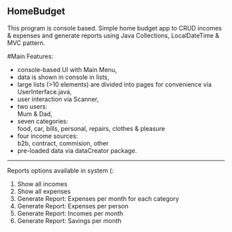 ## HomeBudget  

This program is console based. 
Simple home budget app to CRUD incomes & expenses and generate reports using Java Collections, LocalDateTime & MVC pattern.

#Main Features:
- console-based UI with Main Menu,
- data is shown in console in lists, 
- large lists (>10 elements) are divided into pages for convenience via UserInterface.java,
- user interaction via Scanner,
- two users:  
    Mum & Dad,
- seven categories:  
    food, car, bills, personal, repairs, clothes & pleasure
- four income sources:    
    b2b, contract, commision, other
- pre-loaded data via dataCreator package.
***

Reports options available in system (:  
  1. Show all incomes
   2. Show all expenses
   2. Generate Report: Expenses per month for each category
   2. Generate Report: Expenses per person
   2. Generate Report: Incomes per month
   2. Generate Report: Savings per month






